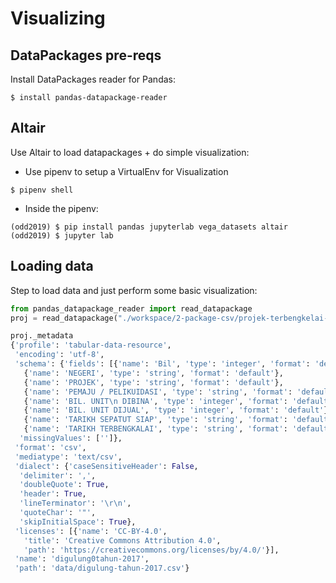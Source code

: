 # Visualizing

## DataPackages pre-reqs 

Install DataPackages reader for Pandas:
```
$ install pandas-datapackage-reader
```

## Altair
Use Altair to load datapackages + do simple visualization:

* Use pipenv to setup a VirtualEnv for Visualization
```
$ pipenv shell
```
* Inside the pipenv:
```
(odd2019) $ pip install pandas jupyterlab vega_datasets altair
(odd2019) $ jupyter lab
```

## Loading data

Step to load data and just perform some basic visualization:
```python
from pandas_datapackage_reader import read_datapackage
proj = read_datapackage("./workspace/2-package-csv/projek-terbengkelai-digulung-tahun-2017")

proj._metadata
{'profile': 'tabular-data-resource',
 'encoding': 'utf-8',
 'schema': {'fields': [{'name': 'Bil', 'type': 'integer', 'format': 'default'},
   {'name': 'NEGERI', 'type': 'string', 'format': 'default'},
   {'name': 'PROJEK', 'type': 'string', 'format': 'default'},
   {'name': 'PEMAJU / PELIKUIDASI', 'type': 'string', 'format': 'default'},
   {'name': 'BIL. UNIT\n DIBINA', 'type': 'integer', 'format': 'default'},
   {'name': 'BIL. UNIT DIJUAL', 'type': 'integer', 'format': 'default'},
   {'name': 'TARIKH SEPATUT SIAP', 'type': 'string', 'format': 'default'},
   {'name': 'TARIKH TERBENGKALAI', 'type': 'string', 'format': 'default'}],
  'missingValues': ['']},
 'format': 'csv',
 'mediatype': 'text/csv',
 'dialect': {'caseSensitiveHeader': False,
  'delimiter': ',',
  'doubleQuote': True,
  'header': True,
  'lineTerminator': '\r\n',
  'quoteChar': '"',
  'skipInitialSpace': True},
 'licenses': [{'name': 'CC-BY-4.0',
   'title': 'Creative Commons Attribution 4.0',
   'path': 'https://creativecommons.org/licenses/by/4.0/'}],
 'name': 'digulung0tahun-2017',
 'path': 'data/digulung-tahun-2017.csv'}

```